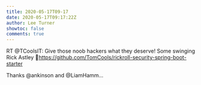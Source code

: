 ```yaml
---
title: 2020-05-17T09-17
date: 2020-05-17T09:17:22Z
author: Lee Turner
showtoc: false
comments: true
---
```


RT @TCoolsIT: Give those noob hackers what they deserve! Some swinging Rick Astley 🥳https://github.com/TomCools/rickroll-security-spring-boot-starter

Thanks @ankinson and @LiamHamm…

